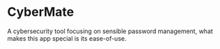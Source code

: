 # CyberMate
A cybersecurity tool focusing on sensible password management, what makes this app special is its ease-of-use.
